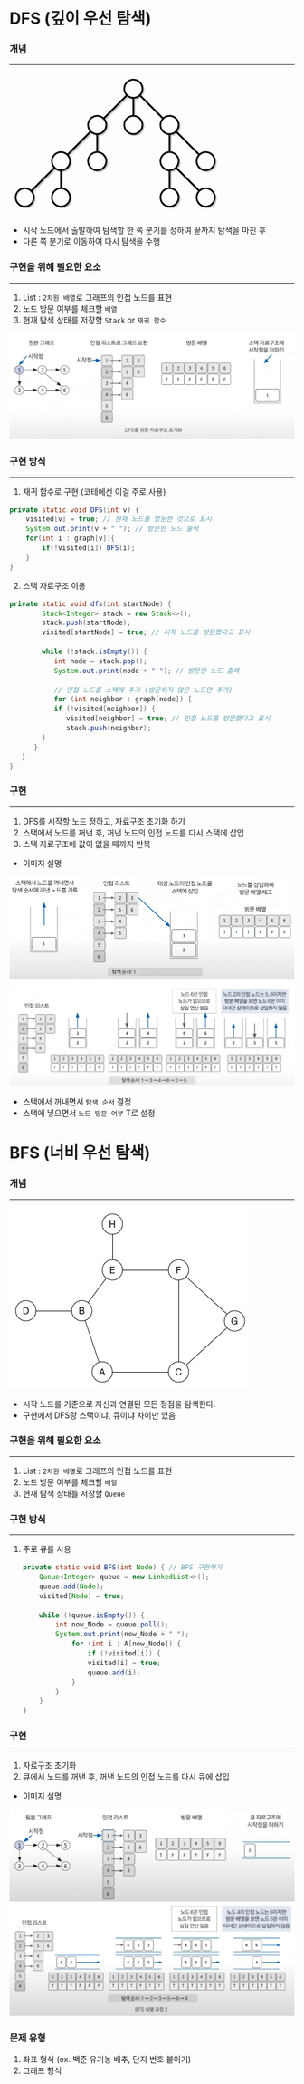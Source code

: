 # DFS (깊이 우선 탐색)


### 개념

---
![img.gif](img/DFS1.gif)

- 시작 노드에서 출발하여 탐색할 한 쪽 분기를 정하여 끝까지 탐색을 마친 후
- 다른 쪽 분기로 이동하여 다시 탐색을 수행


### 구현을 위해 필요한 요소

---
1. List : `2차원 배열`로 그래프의 인접 노드를 표현
2. 노드 방문 여부를 체크할 `배열`
3. 현재 탐색 상태를 저장할 `Stack` or `재귀 함수`

![img.png](img/DFS2.png)

### 구현 방식

---
1. 재귀 함수로 구현 (코테에선 이걸 주로 사용)
```java
private static void DFS(int v) {
    visited[v] = true; // 현재 노드를 방문한 것으로 표시
    System.out.print(v + " "); // 방문한 노드 출력
    for(int i : graph[v]){
        if(!visited[i]) DFS(i);
    }
}
```
2. 스택 자료구조 이용
```java
private static void dfs(int startNode) {
        Stack<Integer> stack = new Stack<>();
        stack.push(startNode);
        visited[startNode] = true; // 시작 노드를 방문했다고 표시

        while (!stack.isEmpty()) {
           int node = stack.pop();
           System.out.print(node + " "); // 방문한 노드 출력
   
           // 인접 노드를 스택에 추가 (방문하지 않은 노드만 추가)
           for (int neighbor : graph[node]) {
           if (!visited[neighbor]) {
              visited[neighbor] = true; // 인접 노드를 방문했다고 표시
              stack.push(neighbor);
        }
      }
   }
}               
```

### 구현

---
1. DFS를 시작할 노드 정하고, 자료구조 초기화 하기
2. 스택에서 노드를 꺼낸 후, 꺼낸 노드의 인접 노드를 다시 스택에 삽입
3. 스택 자료구조에 값이 없을 때까지 반복

- 이미지 설명

![img.png](img/DFS3.png)
![img.png](img/DFS4.png)
- 스택에서 꺼내면서 `탐색 순서` 결정
- 스택에 넣으면서 `노드 방문 여부` T로 설정



# BFS (너비 우선 탐색)

### 개념

---
![BFS.gif](img/BFS.gif)
- 시작 노드를 기준으로 자신과 연결된 모든 정점을 탐색한다.
- 구현에서 DFS랑 스택이냐, 큐이냐 차이만 있음

### 구현을 위해 필요한 요소

---
1. List : `2차원 배열`로 그래프의 인접 노드를 표현
2. 노드 방문 여부를 체크할 `배열`
3. 현재 탐색 상태를 저장할 `Queue`

### 구현 방식

---
1. 주로 큐를 사용
    ```java
    private static void BFS(int Node) { // BFS 구현하기
        Queue<Integer> queue = new LinkedList<>();
        queue.add(Node);
        visited[Node] = true;

        while (!queue.isEmpty()) {
            int now_Node = queue.poll();
            System.out.print(now_Node + " ");
                for (int i : A[now_Node]) {
                    if (!visited[i]) {
                    visited[i] = true;
                    queue.add(i);
                }
            }
        }
    }
    ```

### 구현

---
1. 자료구조 초기화
2. 큐에서 노드를 꺼낸 후, 꺼낸 노드의 인접 노드를 다시 큐에 삽입

- 이미지 설명

![img.png](img/BFS2.png)
![img.png](img/BFS3.png)


### 문제 유형

1. 좌표 형식 (ex. 백준 유기농 배추, 단지 번호 붙이기)
2. 그래프 형식 